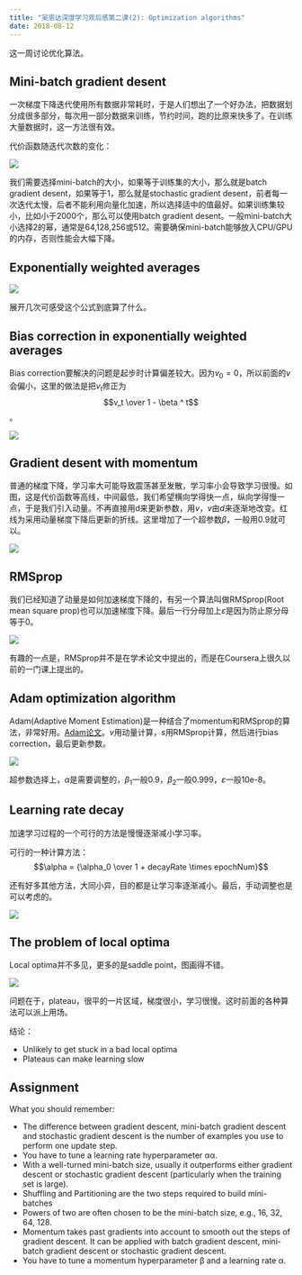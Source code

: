 ```yaml
---
title: "吴恩达深度学习观后感第二课(2): Optimization algorithms"
date: 2018-08-12
---
```


这一周讨论优化算法。

## Mini-batch gradient desent

一次梯度下降迭代使用所有数据非常耗时，于是人们想出了一个好办法，把数据划分成很多部分，每次用一部分数据来训练，节约时间，跑的比原来快多了。在训练大量数据时，这一方法很有效。

代价函数随迭代次数的变化：

![](dl-2-2-2-1.png)

我们需要选择mini-batch的大小，如果等于训练集的大小，那么就是batch gradient desent，如果等于1，那么就是stochastic gradient desent，前者每一次迭代太慢，后者不能利用向量化加速，所以选择适中的值最好。如果训练集较小，比如小于2000个，那么可以使用batch gradient desent。一般mini-batch大小选择2的幂，通常是64,128,256或512。需要确保mini-batch能够放入CPU/GPU的内存，否则性能会大幅下降。

## Exponentially weighted averages

![](dl-2-2-3-1.png)

展开几次可感受这个公式到底算了什么。

## Bias correction in exponentially weighted averages

Bias correction要解决的问题是起步时计算偏差较大。因为$v_0=0$，所以前面的$v$会偏小，这里的做法是把$v_t$修正为$$v_t \over 1 - \beta ^ t$$。

![](dl-2-2-5-1.png)

## Gradient desent with momentum

普通的梯度下降，学习率大可能导致震荡甚至发散，学习率小会导致学习很慢。如图，这是代价函数等高线，中间最低，我们希望横向学得快一点，纵向学得慢一点，于是我们引入动量。不再直接用d来更新参数，用$v$，$v$由$d$来逐渐地改变。红线为采用动量梯度下降后更新的折线。这里增加了一个超参数$\beta$，一般用0.9就可以。

![](dl-2-2-6-1.png)

## RMSprop

我们已经知道了动量是如何加速梯度下降的，有另一个算法叫做RMSprop(Root mean square prop)也可以加速梯度下降。最后一行分母加上$\varepsilon$是因为防止原分母等于0。

![](dl-2-2-7-1.png)

有趣的一点是，RMSprop并不是在学术论文中提出的，而是在Coursera上很久以前的一门课上提出的。

## Adam optimization algorithm

Adam(Adaptive Moment Estimation)是一种结合了momentum和RMSprop的算法，非常好用。[Adam论文](https://arxiv.org/pdf/1412.6980.pdf)。$v$用动量计算，$s$用RMSprop计算，然后进行bias correction，最后更新参数。

![](dl-2-2-8-1.png)

超参数选择上，$\alpha$是需要调整的，$\beta_1$一般0.9，$\beta_2$一般0.999，$\varepsilon$一般10e-8。

## Learning rate decay

加速学习过程的一个可行的方法是慢慢逐渐减小学习率。

可行的一种计算方法： $$\alpha = {\alpha_0 \over 1 + decayRate \times epochNum}$$

还有好多其他方法，大同小异，目的都是让学习率逐渐减小。最后，手动调整也是可以考虑的。

![](dl-2-2-9-1.png)

## The problem of local optima

Local optima并不多见，更多的是saddle point，图画得不错。

![](dl-2-2-10-1.png)

问题在于，plateau，很平的一片区域，梯度很小，学习很慢。这时前面的各种算法可以派上用场。

结论：

- Unlikely to get stuck in a bad local optima
- Plateaus can make learning slow

## Assignment

What you should remember:

- The difference between gradient descent, mini-batch gradient descent and stochastic gradient descent is the number of examples you use to perform one update step.
- You have to tune a learning rate hyperparameter αα.
- With a well-turned mini-batch size, usually it outperforms either gradient descent or stochastic gradient descent (particularly when the training set is large).
- Shuffling and Partitioning are the two steps required to build mini-batches
- Powers of two are often chosen to be the mini-batch size, e.g., 16, 32, 64, 128.
- Momentum takes past gradients into account to smooth out the steps of gradient descent. It can be applied with batch gradient descent, mini-batch gradient descent or stochastic gradient descent.
- You have to tune a momentum hyperparameter β and a learning rate α.
